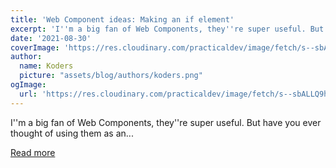 ```yaml
---
title: 'Web Component ideas: Making an if element'
excerpt: 'I''m a big fan of Web Components, they''re super useful. But have you ever thought of using them as an...'
date: '2021-08-30'
coverImage: 'https://res.cloudinary.com/practicaldev/image/fetch/s--sbALLQ9h--/c_imagga_scale,f_auto,fl_progressive,h_420,q_auto,w_1000/https://dev-to-uploads.s3.amazonaws.com/uploads/articles/u9mbiyk9d4skrkle5bgm.png'
author:
  name: Koders
  picture: "assets/blog/authors/koders.png"
ogImage:
  url: 'https://res.cloudinary.com/practicaldev/image/fetch/s--sbALLQ9h--/c_imagga_scale,f_auto,fl_progressive,h_420,q_auto,w_1000/https://dev-to-uploads.s3.amazonaws.com/uploads/articles/u9mbiyk9d4skrkle5bgm.png'
---
```


I''m a big fan of Web Components, they''re super useful. But have you ever thought of using them as an...

[Read more](https://dev.to/taybenlor/web-component-ideas-making-an-if-element-5g8a)
